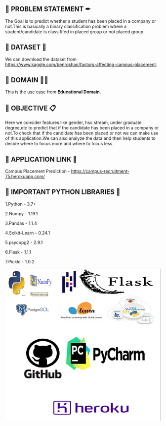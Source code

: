## 💨 PROBLEM STATEMENT ✒

The Goal is to predict whether a student has been placed in a company or not.This is basically a binary classification problem where a student/candidate is classififed in placed group or not placed group.

## 💨 DATASET 📁 

We can download the dataset from https://www.kaggle.com/benroshan/factors-affecting-campus-placement.


## 💨 DOMAIN 👨‍🏫

This is the use case from **Educational Domain**.

## 💨 OBJECTIVE 📋

Here we consider features like gender, hsc stream, under graduate degree,etc to predict that if the candidate has been placed in a company or not.To check that if the candidate has been placed or not we can make use of this application.We can also analyze the data and then help students to decide where to focus more and where to focus less.

## 💨 APPLICATION LINK 📎 

Campus Placement Prediction - https://campus-recruitment-75.herokuapp.com/


## 💨 IMPORTANT PYTHON LIBRARIES 🧾

1.Python - 3.7+

2.Numpy  - 1.19.1

3.Pandas - 1.1.4

4.Scikit-Learn - 0.24.1

5.psycopg2 - 2.9.1

6.Flask - 1.1.1

7.Pickle - 1.0.2

![alt text](https://github.com/AdityarajChaudhari/SalaryCensus/blob/main/Screenshot%20(224).png)
